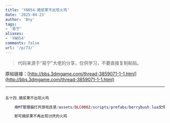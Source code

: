 ```yaml
---
title: 'YN054-摘浆果不出现火鸡'
date: '2025-04-23'
author: 'Bny'
tags:
- '易宁'
aliases:
- 'YN054'
comments: false
url: '/p/73/'
---
```


> 代码来源于“易宁”大佬的分享，仅供学习，不要直接复制粘贴。

原帖链接：[http://bbs.3dmgame.com/thread-3859071-1-1.html](http://bbs.3dmgame.com/thread-3859071-1-1.html)

---

```lua  

五十四.摘浆果不出现火鸡

	用MT管理器打开游戏目录/assets/DLC0002/scripts/prefabs/berrybush.lua文件，将inst:DoTaskInTime(3+math.random()*3, spawnperd)替换为--inst:DoTaskInTime(3+math.random()*3, spawnperd)

	即可摘浆果不再出现讨厌的火鸡

```  

